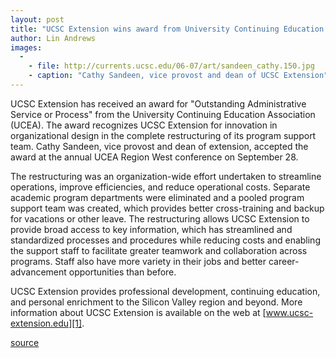 ```yaml
---
layout: post
title: "UCSC Extension wins award from University Continuing Education Association"
author: Lin Andrews
images:
  -
    - file: http://currents.ucsc.edu/06-07/art/sandeen_cathy.150.jpg
    - caption: "Cathy Sandeen, vice provost and dean of UCSC Extension"
---
```


UCSC Extension has received an award for "Outstanding Administrative Service or Process" from the University Continuing Education Association (UCEA). The award recognizes UCSC Extension for innovation in organizational design in the complete restructuring of its program support team. Cathy Sandeen, vice provost and dean of extension, accepted the award at the annual UCEA Region West conference on September 28.

The restructuring was an organization-wide effort undertaken to streamline operations, improve efficiencies, and reduce operational costs. Separate academic program departments were eliminated and a pooled program support team was created, which provides better cross-training and backup for vacations or other leave. The restructuring allows UCSC Extension to provide broad access to key information, which has streamlined and standardized processes and procedures while reducing costs and enabling the support staff to facilitate greater teamwork and collaboration across programs. Staff also have more variety in their jobs and better career-advancement opportunities than before.

UCSC Extension provides professional development, continuing education, and personal enrichment to the Silicon Valley region and beyond. More information about UCSC Extension is available on the web at [www.ucsc-extension.edu][1].

[1]: http://www.ucsc-extension.edu

[source](http://www1.ucsc.edu/currents/06-07/10-09/extension.asp "Permalink to extension")
